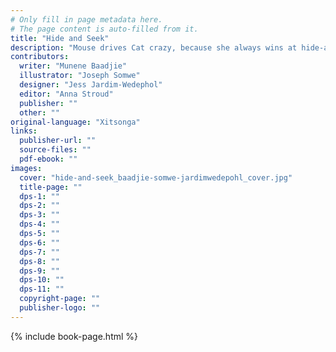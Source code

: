 ```yaml
---
# Only fill in page metadata here.
# The page content is auto-filled from it.
title: "Hide and Seek"
description: "Mouse drives Cat crazy, because she always wins at hide-and-seek. But one day, Cat comes up with a clever plan."
contributors:
  writer: "Munene Baadjie"
  illustrator: "Joseph Somwe"
  designer: "Jess Jardim-Wedephol"
  editor: "Anna Stroud"
  publisher: ""
  other: ""
original-language: "Xitsonga"
links:
  publisher-url: ""
  source-files: ""
  pdf-ebook: ""
images:
  cover: "hide-and-seek_baadjie-somwe-jardimwedepohl_cover.jpg"
  title-page: ""
  dps-1: ""
  dps-2: ""
  dps-3: ""
  dps-4: ""
  dps-5: ""
  dps-6: ""
  dps-7: ""
  dps-8: ""
  dps-9: ""
  dps-10: ""
  dps-11: ""
  copyright-page: ""
  publisher-logo: ""
---
```


{% include book-page.html %}


